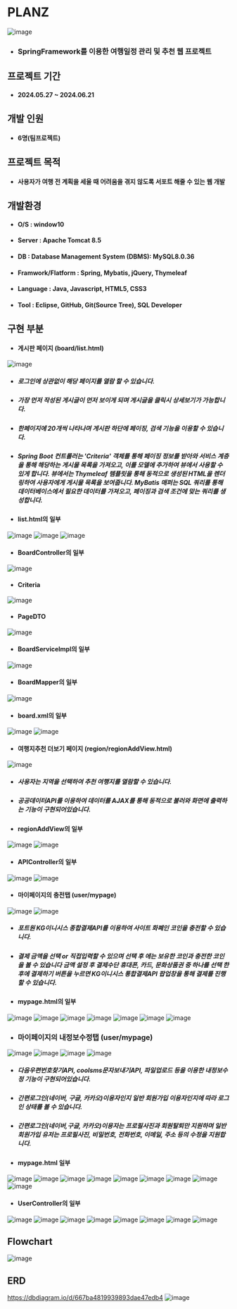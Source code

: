 # PLANZ
![image](https://github.com/Dong0E/PLANZ/assets/168512107/caccefb9-18f8-479a-b0eb-422c36812835)

+ ### SpringFramework를 이용한 여행일정 관리 및 추천 웹 프로젝트

## 프로젝트 기간

+ #### 2024.05.27 ~ 2024.06.21

## 개발 인원

+ #### 6명(팀프로젝트)

## 프로젝트 목적

+ #### 사용자가 여행 전 계획을 세울 때 어려움을 겪지 않도록 서포트 해줄 수 있는 웹 개발
  

## 개발환경

+ #### O/S : window10
+ #### Server : Apache Tomcat 8.5
+ #### DB : Database Management System (DBMS): MySQL8.0.36
+ #### Framwork/Flatform : Spring, Mybatis, jQuery, Thymeleaf
+ #### Language : Java, Javascript, HTML5, CSS3
+ #### Tool : Eclipse, GitHub, Git(Source Tree), SQL Developer

## 구현 부분

+ #### 게시판 페이지 (board/list.html)
![image](https://github.com/Dong0E/PLANZ/assets/168512107/a46480ac-a8f9-4e75-b779-3b557c88baac)


  + ##### 로그인에 상관없이 해당 페이지를 열람 할 수 있습니다.
  + ##### 가장 먼저 작성된 게시글이 먼저 보이게 되며 게시글을 클릭시 상세보기가 가능합니다.
  + ##### 한페이지에 20개씩 나타나며 게시판 하단에 페이징, 검색 기능을 이용할 수 있습니다.
  + ##### Spring Boot 컨트롤러는 'Criteria' 객체를 통해 페이징 정보를 받아와 서비스 계층을 통해 해당하는 게시물 목록을 가져오고, 이를 모델에 추가하여 뷰에서 사용할 수 있게 합니다. 뷰에서는 Thymeleaf 템플릿을 통해 동적으로 생성된 HTML을 렌더링하여 사용자에게 게시물 목록을 보여줍니다. MyBatis 매퍼는 SQL 쿼리를 통해 데이터베이스에서 필요한 데이터를 가져오고, 페이징과 검색 조건에 맞는 쿼리를 생성합니다.
 
  + #### list.html의 일부
  ![image](https://github.com/Dong0E/PLANZ/assets/168512107/d85dfb2b-a52e-4405-8985-8625adc6631e)
  ![image](https://github.com/Dong0E/PLANZ/assets/168512107/f9648a09-e114-4bdf-8d7c-badfb2ba0234)
  ![image](https://github.com/Dong0E/PLANZ/assets/168512107/93ff2aac-59e1-4a5f-890a-4d64fe151a5f)

  + #### BoardController의 일부
  ![image](https://github.com/Dong0E/PLANZ/assets/168512107/e67d4772-8579-4a42-b883-0ae116531d7c)

  + #### Criteria
  ![image](https://github.com/Dong0E/PLANZ/assets/168512107/98f5d5ca-b98c-4ca5-ad5a-f99ee479348a)

  + #### PageDTO
  ![image](https://github.com/Dong0E/PLANZ/assets/168512107/3de21aeb-6117-4efa-a9ea-d53e7559f14f)

  + #### BoardServicelmpl의 일부
  ![image](https://github.com/Dong0E/PLANZ/assets/168512107/9a30a90b-70cd-4912-a460-ad11acf27235)

  + #### BoardMapper의 일부
  ![image](https://github.com/Dong0E/PLANZ/assets/168512107/df6299a4-3d5b-4e01-b289-aa9ea117849d)
  
  + #### board.xml의 일부
  ![image](https://github.com/Dong0E/PLANZ/assets/168512107/0299b97a-9e4e-4b68-afe0-e46ba98572e7)
  ![image](https://github.com/Dong0E/PLANZ/assets/168512107/ba1f0386-dd09-4aa2-b952-1f16c0be9a36)



+ #### 여행지추천 더보기 페이지 (region/regionAddView.html)
![image](https://github.com/Dong0E/PLANZ/assets/168512107/8ecb16da-d6f7-4739-94d7-7f52ded0b244)



  + ##### 사용자는 지역을 선택하여 추천 여행지를 열람할 수 있습니다.
  + ##### 공공데이터API를 이용하여 데이터를 AJAX를 통해 동적으로 불러와 화면에 출력하는 기능이 구현되어있습니다.
 
  
  + #### regionAddView의 일부
  ![image](https://github.com/Dong0E/PLANZ/assets/168512107/cc1da91b-6619-45c3-b009-55d9fa88ef73)
  ![image](https://github.com/Dong0E/PLANZ/assets/168512107/9e29a032-88ad-4223-ad27-bff8f47a9d56)

  + #### APIController의 일부
  ![image](https://github.com/Dong0E/PLANZ/assets/168512107/814a9c85-0f43-47a4-9abb-bbc8c55db439)
  ![image](https://github.com/Dong0E/PLANZ/assets/168512107/6135ff55-7df1-494c-9cae-3910c032e9e9)



+ #### 마이페이지의 충전탭 (user/mypage)
![image](https://github.com/Dong0E/PLANZ/assets/168512107/49c33489-4faf-45d4-ac94-ff31ffbf1fd0)
![image](https://github.com/Dong0E/PLANZ/assets/168512107/ba733fe2-d69e-4051-86ef-24bab27155e4)


  + ##### 포트원 KG이니시스 종합결제API를 이용하여 사이트 화폐인 코인을 충전할 수 있습니다.
  + ##### 결제 금액을 선택 or 직접입력할 수 있으며 선택 후 에는 보유한 코인과 충전한 코인을 볼 수 있습니다 금액 설정 후 결제수단 휴대폰, 카드, 문화상품권 중 하나를 선택 한 후에 결제하기 버튼을 누르면 KG이니시스 통합결제API 팝업창을 통해 결제를 진행 할 수 있습니다.

  + #### mypage.html의 일부
  ![image](https://github.com/Dong0E/PLANZ/assets/168512107/367b3ed8-4ee9-43ae-b090-3aa5a6a244e0)
  ![image](https://github.com/Dong0E/PLANZ/assets/168512107/b080b2a5-e944-4d55-ab4e-a9077ec26eda)
  ![image](https://github.com/Dong0E/PLANZ/assets/168512107/b9d3f91e-93f1-4c87-a7d0-72271b3b0ba7)
  ![image](https://github.com/Dong0E/PLANZ/assets/168512107/c3c0439b-b7c5-4cf7-948b-1128fcd42462)
  ![image](https://github.com/Dong0E/PLANZ/assets/168512107/dacc5b36-d54c-49ed-855c-8c04b7de1962)
  ![image](https://github.com/Dong0E/PLANZ/assets/168512107/3799a7a0-d913-480b-993a-3d115c28570f)
  ![image](https://github.com/Dong0E/PLANZ/assets/168512107/850b2ee4-c0a5-4e06-8152-67daac96f62a)


+ ### 마이페이지의 내정보수정탭 (user/mypage)
![image](https://github.com/Dong0E/PLANZ/assets/168512107/8360f5ee-ee35-4f52-a88b-d22415a08a2a)
![image](https://github.com/Dong0E/PLANZ/assets/168512107/3f453d4c-5c25-4f3e-9637-be55b4a088d5)
![image](https://github.com/Dong0E/PLANZ/assets/168512107/5d122552-abcf-411d-8e9f-cd8ab0a3f6a5)
![image](https://github.com/Dong0E/PLANZ/assets/168512107/ccf0d949-2e0c-4fa7-951e-286a9721dbd2)


  + ##### 다음우편번호찾기API, coolsms문자보내기API, 파일업로드 등을 이용한 내정보수정 기능이 구현되어있습니다.
  + ##### 간편로그인(네이버, 구글, 카카오)이용자인지 일반 회원가입 이용자인지에 따라 로그인 상태를 볼 수 있습니다.
  + ##### 간편로그인(네이버,구글, 카카오)이용자는 프로필사진과 회원탈퇴만 지원하며 일반 회원가입 유저는 프로필사진, 비밀번호, 전화번호, 이메일, 주소 등의 수정을 지원합니다.

  + #### mypage.html 일부
  ![image](https://github.com/Dong0E/PLANZ/assets/168512107/aa16c608-7a49-4f54-b065-b2e0151a5d12)
  ![image](https://github.com/Dong0E/PLANZ/assets/168512107/8a54a917-bb28-4474-877f-72deb25bbd0f)
  ![image](https://github.com/Dong0E/PLANZ/assets/168512107/9f003954-50f6-4aec-a6cd-a852c5d2b153)
  ![image](https://github.com/Dong0E/PLANZ/assets/168512107/dea7ee6b-8ebc-4e0e-a572-3cab68d29216)
  ![image](https://github.com/Dong0E/PLANZ/assets/168512107/cd0bcf7a-54a7-4d1e-a38a-4fb18bb1e55f)
  ![image](https://github.com/Dong0E/PLANZ/assets/168512107/8cf30cb3-6b26-4ebe-b534-a67617f9dbca)
  ![image](https://github.com/Dong0E/PLANZ/assets/168512107/801c23e7-b298-443e-8e03-bd922e6a7b3d)
  ![image](https://github.com/Dong0E/PLANZ/assets/168512107/14b36763-20f8-4359-b3ff-156ccfa70702)
  ![image](https://github.com/Dong0E/PLANZ/assets/168512107/2368f780-0da9-4a0a-8c6c-c56cf8feec36)

  + #### UserController의 일부
  ![image](https://github.com/Dong0E/PLANZ/assets/168512107/1d820e83-ea24-4fe5-b4ad-10cfe83ee4e8)
  ![image](https://github.com/Dong0E/PLANZ/assets/168512107/742ba45f-94df-4b88-be3f-4b768a8cedfc)
  ![image](https://github.com/Dong0E/PLANZ/assets/168512107/cb3af2ab-4812-46c6-97db-5069f9f57803)
  ![image](https://github.com/Dong0E/PLANZ/assets/168512107/38219a27-d228-4258-81e9-32f3345f6c6e)
  ![image](https://github.com/Dong0E/PLANZ/assets/168512107/bc67f59f-92d6-4442-a9b6-720c5b275e4b)
  ![image](https://github.com/Dong0E/PLANZ/assets/168512107/694acd3b-63f4-4ea5-9d4e-14fe36749bda)
  ![image](https://github.com/Dong0E/PLANZ/assets/168512107/2bfb817a-83c7-49f1-9778-dfecbc6a5d07)
  ![image](https://github.com/Dong0E/PLANZ/assets/168512107/3c419d38-e596-474a-85fb-fb6e16279f31)


## Flowchart
![image](https://github.com/Dong0E/PLANZ/assets/168512107/86941e8e-9499-47a7-a884-fee22ab1b75d)

## ERD
https://dbdiagram.io/d/667ba4819939893dae47edb4
![image](https://github.com/Dong0E/PLANZ/assets/168512107/206c1356-01f8-43ce-9626-5663dd95500a)






  




  

